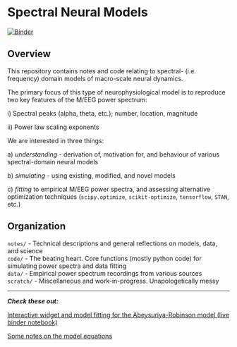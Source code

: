 # Spectral Neural Models 

[![Binder](https://mybinder.org/badge.svg)](https://mybinder.org/v2/gh/Lefebvrelab/SpectralNeuralModels/master)


## Overview

This repository contains notes and code relating to spectral- (i.e. frequency) domain models of macro-scale neural dynamics. 

The primary focus of this type of neurophysiological model is to reproduce two key features of the M/EEG power spectrum: 

i) Spectral peaks (alpha, theta, etc.); number, location, magnitude  

ii) Power law scaling exponents  


We are interested in three things:

a) *understanding* - derivation of, motivation for, and behaviour of various spectral-domain neural models

b) *simulating*  - using existing, modified, and novel models

c) *fitting*  to empirical M/EEG power spectra, and assessing alternative optimization techniques (`scipy.optimize`, `scikit-optimize`, `tensorflow`, `STAN`, etc.)


## Organization

`notes/`  - Technical descriptions and general reflections on models, data, and science  
`code/`   - The beating heart. Core functions (mostly python code) for simulating power spectra and data fitting  
`data/` - Empirical power spectrum recordings from various sources  
`scratch/` - Miscellaneous and work-in-progress. Unapologetically messy  



---

***Check these out:***

[Interactive widget and model fitting for the Abeysuriya-Robinson model (live binder notebook)](https://mybinder.org/v2/gh/Lefebvrelab/SpectralNeuralModels/master?filepath=notes%2Fnotebooks%2Flooking_at_the_abeysuriya_model.ipynb)

[Some notes on the model equations](https://github.com/Lefebvrelab/SpectralNeuralModels/blob/master/notes/notebooks/robinson_spectral_model_notes.ipynb) 
